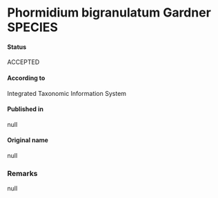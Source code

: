 # Phormidium bigranulatum Gardner SPECIES

#### Status
ACCEPTED

#### According to
Integrated Taxonomic Information System

#### Published in
null

#### Original name
null

### Remarks
null